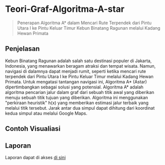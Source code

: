 # Teori-Graf-Algoritma-A-star
> Penerapan Algoritma A* dalam Mencari Rute Terpendek dari Pintu Utara I ke Pintu Keluar Timur Kebun Binatang Ragunan melalui Kadang Hewan Primata

## Penjelasan
Kebun Binatang Ragunan adalah salah satu destinasi populer di Jakarta, Indonesia, yang menawarkan beragam atraksi dan tempat wisata. Namun, navigasi di dalamnya dapat menjadi rumit, seperti ketika mencari rute terpendek dari Pintu Utara I ke Pintu Keluar Timur melalui Kadang Hewan Primata. Untuk mengatasi tantangan navigasi ini, Algoritma A* (Astar) dipertimbangkan sebagai solusi yang potensial. Algoritma A* adalah algoritma pencarian jalur dalam graf dari sebuah titik awal yang diberikan menuju sebuah titik tujuan yang diberikan. Algoritma ini menggunakan "perkiraan heuristik" h(x) yang memberikan estimasi jalur terbaik yang melalui titik tersebut. Jarak antar dua simpul dapat dihitung dari koordinat kedua simpul atau melalui Google Maps.

## Contoh Visualiasi

## Laporan
Laporan dapat di akses [di sini](https://github.com/gabymanroe/Teori-Graf-Algoritma-A-star/blob/main/Penerapan%20Algoritma%20A_%20dalam%20Mencari%20Rute%20Terpendek%20dari%20Pintu%20Utara%20I%20ke%20Pintu%20Keluar%20Timur%20Kebun%20Binatang%20Ragunan%20melalui%20Kadang%20Hewan%20Primata.pdf)
